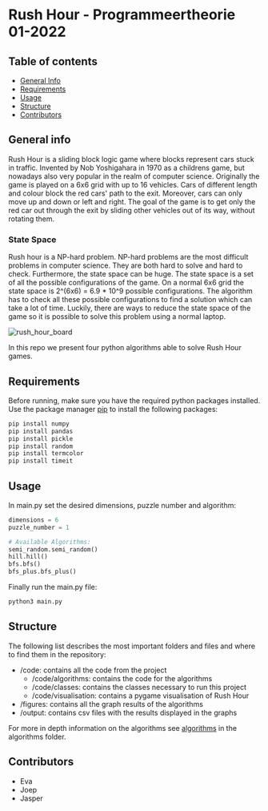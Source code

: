 # Rush Hour - Programmeertheorie 01-2022
## Table of contents
* [General Info](#general-info)
* [Requirements](#requirements)
* [Usage](#usage)
* [Structure](#structure)
* [Contributors](#contributors) 



## General info
Rush Hour is a sliding block logic game where blocks represent cars stuck in traffic. Invented by Nob Yoshigahara in 1970 as a childrens game, but nowadays also very popular in the realm of computer science. Originally the game is played on a 6x6 grid with up to 16 vehicles. Cars of different length and colour block the red cars' path to the exit. Moreover, cars can only move up and down or left and right. The goal of the game is to get only the red car out through the exit by sliding other vehicles out of its way, without rotating them. 

### State Space
Rush hour is a NP-hard problem. NP-hard problems are the most difficult problems in computer science. They are both hard to solve and hard to check. Furthermore, the state space can be huge. The state space is a set of all the possible configurations of the game. On a normal 6x6 grid the state space is 2^(6x6) = 6.9 * 10^9 possible configurations. The algorithm has to check all these possible configurations to find a solution which can take a lot of time. Luckily, there are ways to reduce the state space of the game so it is possible to solve this problem using a normal laptop.

![rush_hour_board](https://user-images.githubusercontent.com/90269748/151796919-3fa5c988-74ea-486c-9b36-08c6178d9c87.png)

In this repo we present four python algorithms able to solve Rush Hour games. 

## Requirements
Before running, make sure you have the required python packages installed. 
Use the package manager [pip](https://pip.pypa.io/en/stable/) to install the following packages:
```bash
pip install numpy
pip install pandas
pip install pickle
pip install random 
pip install termcolor
pip install timeit
```

## Usage
In main.py set the desired dimensions, puzzle number and algorithm: 


```python
dimensions = 6
puzzle_number = 1

# Available Algorithms: 
semi_random.semi_random()
hill.hill()
bfs.bfs()
bfs_plus.bfs_plus()
```
Finally run the main.py file:
```bash 
python3 main.py
```

## Structure 

The following list describes the most important folders and files and where to find them in the repository:

* /code: contains all the code from the project
  * /code/algorithms: contains the code for the algorithms
  * /code/classes: contains the classes necessary to run this project 
  * /code/visualisation: contains a pygame visualisation of Rush Hour 
* /figures: contains all the graph results of the algorithms
* /output: contains csv files with the results displayed in the graphs

For more in depth information on the algorithms see [algorithms](algorithms/algorithms.md) in the algorithms folder.

## Contributors
* Eva
* Joep 
* Jasper

